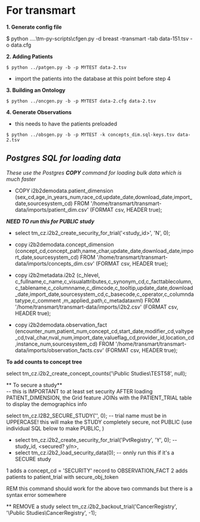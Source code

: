 # For transmart

**1. Generate config file**

$ python ..\..\tm-py-scripts\cfgen.py -d breast -transmart -tab data-151.tsv -o data.cfg

**2. Adding Patients**

`$ python ../patgen.py -b -p MYTEST data-2.tsv`
- import the patients into the database at this point before step 4

**3. Building an Ontology**

`$ python ../oncgen.py -b -p MYTEST data-2.cfg data-2.tsv`

**4. Generate Observations**
* this needs to have the patients preloaded

`$ python ../obsgen.py -b -p MYTEST -k concepts_dim.sql-keys.tsv data-2.tsv`


## **_Postgres SQL for loading data_**

_These use the Postgres **COPY** command for loading bulk data which is much faster_
- COPY i2b2demodata.patient_dimension
(sex_cd,age_in_years_num,race_cd,update_date,download_date,import_date,sourcesystem_cd)
FROM '/home/transmart/transmart-data/imports/patient_dim.csv'
(FORMAT csv, HEADER true);

**_NEED TO run this for PUBLIC study_**
- select tm_cz.i2b2_create_security_for_trial('<study_id>', 'N', 0);

- copy i2b2demodata.concept_dimension
(concept_cd,concept_path,name_char,update_date,download_date,import_date,sourcesystem_cd)
FROM '/home/transmart/transmart-data/imports/concepts_dim.csv'
(FORMAT csv, HEADER true);

- copy i2b2metadata.i2b2
(c_hlevel, c_fullname,c_name,c_visualattributes,c_synonym_cd,c_facttablecolumn,c_tablename,c_columnname,c_dimcode,c_tooltip,update_date,download_date,import_date,sourcesystem_cd,c_basecode,c_operator,c_columndatatype,c_comment	,m_applied_path,c_metadataxml)
FROM '/home/transmart/transmart-data/imports/i2b2.csv'
(FORMAT csv, HEADER true);

- copy i2b2demodata.observation_fact
(encounter_num,patient_num,concept_cd,start_date,modifier_cd,valtype_cd,tval_char,nval_num,import_date,valueflag_cd,provider_id,location_cd,instance_num,sourcesystem_cd)
FROM '/home/transmart/transmart-data/imports/observation_facts.csv'
(FORMAT csv, HEADER true);

**To add counts to concept tree**

select tm_cz.i2b2_create_concept_counts('\Public Studies\TEST58\', null);

** To secure a study**  
-- this is IMPORTANT to at least set security AFTER loading PATIENT_DIMENSION, the Grid feature JOINs with the PATIENT_TRIAL table to display the demographics info

select tm_cz.I2B2_SECURE_STUDY('<trial name-UPPERCASE>', 0);    -- trial name must be in UPPERCASE! this will make the STUDY completely secure, not PUBLIC (use individual SQL below to make PUBLIC, )

- select tm_cz.i2b2_create_security_for_trial('PvtRegistry', 'Y', 0);  -- study_id, <secured? y/n>, <jobid>
- select tm_cz.i2b2_load_security_data(0);	-- onnly run this if it's a SECURE study

1 adds a concept_cd = 'SECURITY' record to OBSERVATION_FACT 
2 adds patients to patient_trial with secure_obj_token

REM this command should work for the above two commands but there is a syntax error somewhere 


** REMOVE a study
select tm_cz.i2b2_backout_trial('CancerRegistry', '\Public Studies\CancerRegistry\', -1);